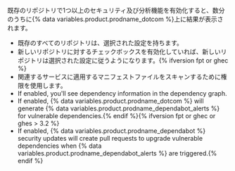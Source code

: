 既存のリポジトリで1つ以上のセキュリティ及び分析機能を有効化すると、数分のうちに{% data variables.product.prodname_dotcom %}上に結果が表示されます。

- 既存のすべてのリポジトリは、選択された設定を持ちます。
- 新しいリポジトリに対するチェックボックスを有効化していれば、新しいリポジトリは選択された設定に従うようになります。{% ifversion fpt or ghec %}
- 関連するサービスに適用するマニフェストファイルをスキャンするために権限を使用します。
- If enabled, you'll see dependency information in the dependency graph.
- If enabled, {% data variables.product.prodname_dotcom %} will generate {% data variables.product.prodname_dependabot_alerts %} for vulnerable dependencies.{% endif %}{% ifversion fpt or ghec or ghes > 3.2 %}
- If enabled, {% data variables.product.prodname_dependabot %} security updates will create pull requests to upgrade vulnerable dependencies when {% data variables.product.prodname_dependabot_alerts %} are triggered.{% endif %}

